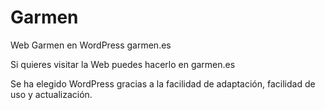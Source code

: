 # Garmen
Web Garmen en WordPress garmen.es

Si quieres visitar la Web puedes hacerlo en garmen.es

Se ha elegido WordPress gracias a la facilidad de adaptación, facilidad de uso y actualización.
